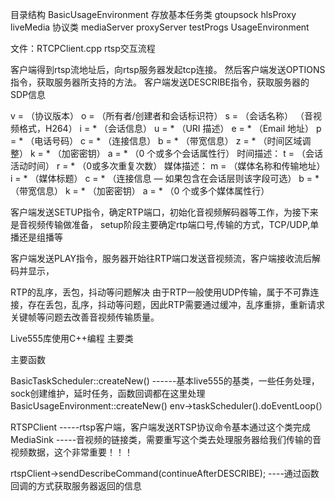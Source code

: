 目录结构
BasicUsageEnvironment 存放基本任务类
gtoupsock
hlsProxy
liveMedia             协议类
mediaServer
proxyServer
testProgs
UsageEnvironment


文件：RTCPClient.cpp
rtsp交互流程

客户端得到rtsp流地址后，向rtsp服务器发起tcp连接。
然后客户端发送OPTIONS指令，获取服务器所支持的方法。
客户端发送DESCRIBE指令，获取服务器的SDP信息

v = （协议版本）
o = （所有者/创建者和会话标识符）
s = （会话名称）   （音视频格式，H264）
i = * （会话信息）
u = * （URI 描述）
e = * （Email 地址）
p = * （电话号码）
c = * （连接信息）
b = * （带宽信息）
z = * （时间区域调整）
k = * （加密密钥）
a = * （0 个或多个会话属性行）
时间描述：
t = （会话活动时间）
r = * （0或多次重复次数）
媒体描述：
m = （媒体名称和传输地址）
i = * （媒体标题）
c = * （连接信息 — 如果包含在会话层则该字段可选）
b = * （带宽信息）
k = * （加密密钥）
a = * （0 个或多个媒体属性行）

客户端发送SETUP指令，确定RTP端口，初始化音视频解码器等工作，为接下来是音视频传输做准备，
setup阶段主要确定rtp端口号,传输的方式，TCP/UDP,单播还是组播等


客户端发送PLAY指令，服务器开始往RTP端口发送音视频流，客户端接收流后解码并显示，

RTP的乱序，丢包，抖动等问题解决
由于RTP一般使用UDP传输，属于不可靠连接，存在丢包，乱序，抖动等问题，因此RTP需要通过缓冲，乱序重排，重新请求关键帧等问题去改善音视频传输质量。

Live555库使用C++编程
主要类

主要函数

BasicTaskScheduler::createNew()                ------基本live555的基类，一些任务处理，sock创建维护，延时任务，函数回调都在这里处理
BasicUsageEnvironment::createNew()
env->taskScheduler().doEventLoop(）

RTSPClient -----rtsp客户端，客户端发送RTSP协议命令基本通过这个类完成
MediaSink  -----音视频的链接类，需要重写这个类去处理服务器给我们传输的音视频数据，这个非常重要！！！

rtspClient->sendDescribeCommand(continueAfterDESCRIBE); ----通过函数回调的方式获取服务器返回的信息







